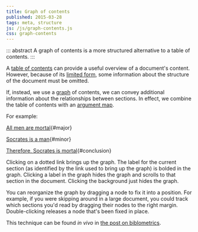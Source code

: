 ```yaml
---
title: Graph of contents
published: 2015-03-28
tags: meta, structure
js: /js/graph-contents.js
css: graph-contents
---
```


::: abstract
A graph of contents is a more structured alternative to a table of contents.
:::

A [table of contents](https://en.wikipedia.org/wiki/Table_of_contents) can
provide a useful overview of a document's content. However, because of its
[limited form](https://en.wikipedia.org/wiki/Tree_(graph_theory)), some
information about the structure of the document must be omitted.

If, instead, we use a
[graph](https://en.wikipedia.org/wiki/Directed_graph) of contents, we
can convey additional information about the relationships between sections. In
effect, we combine the table of contents with an
[argument map](https://en.wikipedia.org/wiki/Argument_map).

<!--more-->

For example:

[All men are mortal](#arg-map){#major}

[Socrates is a man](#arg-map){#minor}

[Therefore, Socrates is mortal](#arg-map){#conclusion}

Clicking on a dotted link brings up the graph. The label for the current section
(as identified by the link used to bring up the graph) is bolded in the graph.
Clicking a label in the graph hides the graph and scrolls to that section in the
document. Clicking the background just hides the graph.

You can reorganize the graph by dragging a node to fix it into a position.
For example, if you were skipping around in a large document, you could track
which sections you'd read by dragging their nodes to the right margin.
Double-clicking releases a node that's been fixed in place.

This technique can be found *in vivo* in
[the post on biblometrics](../bibliometric).
